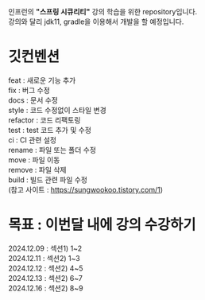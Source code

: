 인프런의 **"스프링 시큐리티"** 강의 학습을 위한 repository입니다.<br/>
강의와 달리 jdk11, gradle을 이용해서 개발을 할 예정입니다.

# 깃컨벤션

feat : 새로운 기능 추가<br/>
fix : 버그 수정<br/>
docs : 문서 수정<br/>
style : 코드 수정없이 스타일 변경<br/>
refactor : 코드 리팩토링<br/>
test : test 코드 추가 및 수정<br/>
ci : CI 관련 설정<br/>
rename : 파일 또는 폴더 수정<br/>
move : 파일 이동<br/>
remove : 파일 삭제<br/>
build : 빌드 관련 파일 수정<br/>
(참고 사이트 : https://sungwookoo.tistory.com/1)<br/>

# 목표 : 이번달 내에 강의 수강하기

2024.12.09 : 섹션1) 1~2<br/>
2024.12.11 : 섹션2) 1~3<br/>
2024.12.12 : 섹션2) 4~5<br/>
2024.12.13 : 섹션2) 6~7<br/>
2024.12.16 : 섹션2) 8~9<br/>
